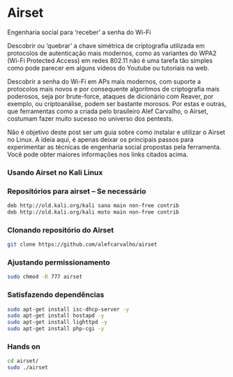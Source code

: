 # Airset
Engenharia social para ‘receber’ a senha do Wi-Fi

Descobrir ou ‘quebrar’ a chave simétrica de criptografia utilizada em protocolos de autenticação mais modernos, como as variantes do WPA2 (Wi-Fi Protected Access) em redes 802.11 não é uma tarefa tão simples como pode parecer em alguns vídeos do Youtube ou tutoriais na web.

Descobrir a senha do Wi-Fi em APs mais modernos, com suporte a protocolos mais novos e por consequente algoritmos de criptografia mais poderosos, seja por brute-force, ataques de dicionário com Reaver, por exemplo, ou criptoanálise, podem ser bastante morosos. Por estas e outras, que ferramentas como a criada pelo brasileiro Alef Carvalho, o Airset, costumam fazer muito sucesso no universo dos pentests.

Não é objetivo deste post ser um guia sobre como instalar e utilizar o Airset no Linux. A ideia aqui, é apenas deixar os principais passos para experimentar as técnicas de engenharia social propostas pela ferramenta. Você pode obter maiores informações nos links citados acima.

### Usando Airset no Kali Linux
### Repositórios para airset – Se necessário

```sh
deb http://old.kali.org/kali sana main non-free contrib
deb http://old.kali.org/kali moto main non-free contrib
```

### Clonando repositório do Airset

```sh
git clone https://github.com/alefcarvalho/airset
```

### Ajustando permissionamento

```sh
sudo chmod -R 777 airset
```

### Satisfazendo dependências

```sh
sudo apt-get install isc-dhcp-server -y
sudo apt-get install hostapd -y
sudo apt-get install lighttpd -y
sudo apt-get install php-cgi -y
```

### Hands on

```sh
cd airset/
sudo ./airset
```
